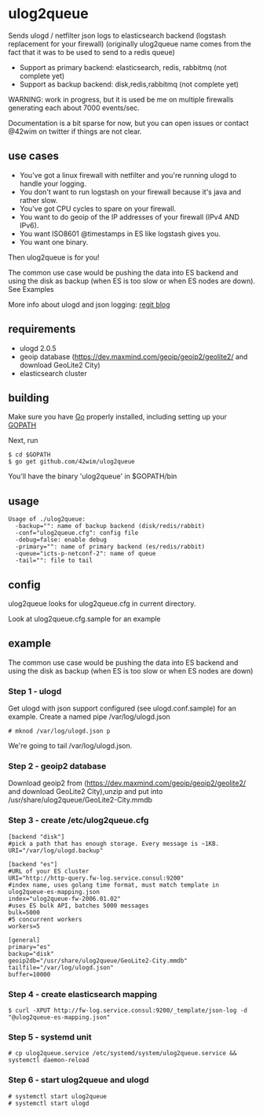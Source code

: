 # ulog2queue

Sends ulogd / netfilter json logs to elasticsearch backend (logstash replacement for your firewall)
(originally ulog2queue name comes from the fact that it was to be used to send to a redis queue)

* Support as primary backend: elasticsearch, redis, rabbitmq (not complete yet)
* Support as backup backend: disk,redis,rabbitmq (not complete yet)

WARNING: work in progress, but it is used be me on multiple firewalls generating each about 7000 events/sec.

Documentation is a bit sparse for now, but you can open issues or contact @42wim on twitter if things are not clear.

## use cases
* You've got a linux firewall with netfilter and you're running ulogd to handle your logging.
* You don't want to run logstash on your firewall because it's java and rather slow.
* You've got CPU cycles to spare on your firewall.
* You want to do geoip of the IP addresses of your firewall (IPv4 AND IPv6).
* You want ISO8601 @timestamps in ES like logstash gives you.
* You want one binary.

Then ulog2queue is for you!

The common use case would be pushing the data into ES backend and using the disk as backup (when ES is too slow or when ES nodes are down). See Examples

More info about ulogd and json logging: [regit blog](https://home.regit.org/2014/02/using-ulogd-and-json-output/)

## requirements
* ulogd 2.0.5 
* geoip database (https://dev.maxmind.com/geoip/geoip2/geolite2/ and download GeoLite2 City)
* elasticsearch cluster

## building
Make sure you have [Go](https://golang.org/doc/install) properly installed, including setting up your [GOPATH](https://golang.org/doc/code.html#GOPATH)

Next, run

 ```
 $ cd $GOPATH
 $ go get github.com/42wim/ulog2queue
 ```

 You'll have the binary 'ulog2queue' in $GOPATH/bin

## usage
```
Usage of ./ulog2queue:
  -backup="": name of backup backend (disk/redis/rabbit)
  -conf="ulog2queue.cfg": config file
  -debug=false: enable debug
  -primary="": name of primary backend (es/redis/rabbit)
  -queue="icts-p-netconf-2": name of queue
  -tail="": file to tail
```

## config
ulog2queue looks for ulog2queue.cfg in current directory.  

Look at ulog2queue.cfg.sample for an example

## example

The common use case would be pushing the data into ES backend and using the disk as backup (when ES is too slow or when ES nodes are down)

### Step 1 - ulogd
Get ulogd with json support configured (see ulogd.conf.sample) for an example.
Create a named pipe /var/log/ulogd.json
```
# mknod /var/log/ulogd.json p
```
We're going to tail /var/log/ulogd.json.

### Step 2 - geoip2 database
Download geoip2 from (https://dev.maxmind.com/geoip/geoip2/geolite2/ and download GeoLite2 City),unzip and put into /usr/share/ulog2queue/GeoLite2-City.mmdb

### Step 3 - create /etc/ulog2queue.cfg
```
[backend "disk"]
#pick a path that has enough storage. Every message is ~1KB.
URI="/var/log/ulogd.backup"

[backend "es"]
#URL of your ES cluster
URI="http://http-query.fw-log.service.consul:9200"
#index name, uses golang time format, must match template in ulog2queue-es-mapping.json
index="ulog2queue-fw-2006.01.02"
#uses ES bulk API, batches 5000 messages
bulk=5000
#5 concurrent workers
workers=5

[general]
primary="es"
backup="disk"
geoip2db="/usr/share/ulog2queue/GeoLite2-City.mmdb"
tailfile="/var/log/ulogd.json"
buffer=10000
```

### Step 4 - create elasticsearch mapping
```
$ curl -XPUT http://fw-log.service.consul:9200/_template/json-log -d "@ulog2queue-es-mapping.json"
```

### Step 5 - systemd unit
```
# cp ulog2queue.service /etc/systemd/system/ulog2queue.service && systemctl daemon-reload
```

### Step 6 - start ulog2queue and ulogd
```
# systemctl start ulog2queue
# systemctl start ulogd
```

